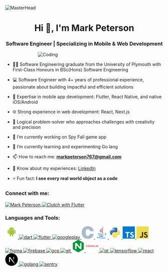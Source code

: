 ![MasterHead](https://1.bp.blogspot.com/-gu5z4t7QXkw/Xd8bEk6gVxI/AAAAAAAANhQ/jXlVfYNQbOw3Uj4zsxT3fqT5jdrZP4FFQCLcBGAsYHQ/s1600/2000_600px.gif)
<h1 align="center">Hi 👋, I'm Mark Peterson</h1>
<h3 align="center">Software Engineer | Specializing in Mobile & Web Development</h3>
<img align="right" alt="Coding" width="400" src="https://c.tenor.com/2uyENRmiUt0AAAAC/coding.gif">

<!-- <p align="left"> <img src="https://komarev.com/ghpvc/?username=markpeterson767&label=Profile%20views&color=0e75b6&style=flat" alt="markpeterson767" /> </p> -->

<p align="left"> <a href="https://twitter.com/" target="blank"><img src="https://img.shields.io/twitter/follow/?logo=twitter&style=for-the-badge" alt="" /></a> </p>


- 👨‍🎓 Software Engineering graduate from the University of Plymouth with First-Class Honours in BSc(Hons) Software Engineering

- 💻 Software Engineer with 4+ years of professional experience, passionate about building impactful and efficient solutions

- 📱 Expertise in mobile app development: Flutter, React Native, and native iOS/Android

- 🌐 Strong experience in web development: React, Next.js

- 🧩 Logical problem-solver who approaches challenges with creativity and precision
  
- 🔭 I’m currently working on Spy Fall game app

- 🌱 I’m currently learning and experimenting Go lang

- 📫 How to reach me: **markpeterson767@gmail.com**

- 📄 Know about my experiences: [LinkedIn](https://www.linkedin.com/in/mark-peterson-221205160/)

- ⚡ Fun fact: **I see every real world object as a code**

<h3 align="left">Connect with me:</h3>
<p align="left">
<a href="https://www.linkedin.com/in/mark-peterson-221205160/" target="_blank">
  <img align="center" src="https://raw.githubusercontent.com/rahuldkjain/github-profile-readme-generator/master/src/images/icons/Social/linked-in-alt.svg" alt="Mark Peterson" height="30" width="40" />
</a>
<a href="https://www.youtube.com/channel/UCizhfk0kIkE6yKm2gwCm-rg" target="_blank">
  <img align="center" src="https://raw.githubusercontent.com/rahuldkjain/github-profile-readme-generator/master/src/images/icons/Social/youtube.svg" alt="Clutch with Flutter" height="30" width="40" />
</a>
</p>

<h3 align="left">Languages and Tools:</h3>
<p align="left">
  <!-- Mobile Development -->
  <a href="https://developer.android.com" target="_blank" rel="noreferrer">
    <img src="https://raw.githubusercontent.com/devicons/devicon/master/icons/android/android-original-wordmark.svg" alt="android" width="40" height="40"/>
  </a>
  <a href="https://dart.dev" target="_blank" rel="noreferrer">
    <img src="https://www.vectorlogo.zone/logos/dartlang/dartlang-icon.svg" alt="dart" width="40" height="40"/>
  </a>
  <a href="https://flutter.dev" target="_blank" rel="noreferrer">
    <img src="https://www.vectorlogo.zone/logos/flutterio/flutterio-icon.svg" alt="flutter" width="40" height="40"/>
  </a>
  <a href="https://play.google.com/" target="_blank" rel="noreferrer">
    <img src="https://www.vectorlogo.zone/logos/google_play/google_play-icon.svg" alt="googleplay" width="40" height="40"/>
  </a>

  <!-- Languages -->
  <a href="https://www.cprogramming.com/" target="_blank" rel="noreferrer">
    <img src="https://raw.githubusercontent.com/devicons/devicon/master/icons/c/c-original.svg" alt="c" width="40" height="40"/>
  </a>
  <a href="https://www.java.com" target="_blank" rel="noreferrer">
    <img src="https://raw.githubusercontent.com/devicons/devicon/master/icons/java/java-original.svg" alt="java" width="40" height="40"/>
  </a>
  <a href="https://www.python.org/" target="_blank" rel="noreferrer">
    <img src="https://raw.githubusercontent.com/devicons/devicon/master/icons/python/python-original.svg" alt="python" width="40" height="40"/>
  </a>
  <a href="https://www.typescriptlang.org/" target="_blank" rel="noreferrer">
    <img src="https://raw.githubusercontent.com/devicons/devicon/master/icons/typescript/typescript-original.svg" alt="typescript" width="40" height="40"/>
  </a>
  <a href="https://www.javascript.com/" target="_blank" rel="noreferrer">
    <img src="https://raw.githubusercontent.com/devicons/devicon/master/icons/javascript/javascript-original.svg" alt="javascript" width="40" height="40"/>
  </a>

  <!-- Web & UI/UX -->
  <a href="https://www.figma.com/" target="_blank" rel="noreferrer">
    <img src="https://www.vectorlogo.zone/logos/figma/figma-icon.svg" alt="figma" width="40" height="40"/>
  </a>
  <a href="https://firebase.google.com/" target="_blank" rel="noreferrer">
    <img src="https://www.vectorlogo.zone/logos/firebase/firebase-icon.svg" alt="firebase" width="40" height="40"/>
  </a>
  <a href="https://cloud.google.com" target="_blank" rel="noreferrer">
    <img src="https://www.vectorlogo.zone/logos/google_cloud/google_cloud-icon.svg" alt="gcp" width="40" height="40"/>
  </a>
  <a href="https://git-scm.com/" target="_blank" rel="noreferrer">
    <img src="https://www.vectorlogo.zone/logos/git-scm/git-scm-icon.svg" alt="git" width="40" height="40"/>
  </a>
  <a href="https://www.nginx.com" target="_blank" rel="noreferrer">
    <img src="https://raw.githubusercontent.com/devicons/devicon/master/icons/nginx/nginx-original.svg" alt="nginx" width="40" height="40"/>
  </a>
  <a href="https://www.oracle.com/" target="_blank" rel="noreferrer">
    <img src="https://raw.githubusercontent.com/devicons/devicon/master/icons/oracle/oracle-original.svg" alt="oracle" width="40" height="40"/>
  </a>

  <!-- Frameworks & Libraries -->
  <a href="https://www.qt.io/" target="_blank" rel="noreferrer">
    <img src="https://upload.wikimedia.org/wikipedia/commons/0/0b/Qt_logo_2016.svg" alt="qt" width="40" height="40"/>
  </a>
  <a href="https://www.tensorflow.org" target="_blank" rel="noreferrer">
    <img src="https://www.vectorlogo.zone/logos/tensorflow/tensorflow-icon.svg" alt="tensorflow" width="40" height="40"/>
  </a>
  <a href="https://reactjs.org/" target="_blank" rel="noreferrer">
    <img src="https://www.vectorlogo.zone/logos/reactjs/reactjs-icon.svg" alt="react" width="40" height="40"/>
  </a>
  <a href="https://nextjs.org/" target="_blank" rel="noreferrer">
    <img src="https://raw.githubusercontent.com/devicons/devicon/master/icons/nextjs/nextjs-original.svg" alt="nextjs" width="40" height="40"/>
  </a>

  <!-- Additional Tools -->
  <a href="https://golang.org/" target="_blank" rel="noreferrer">
    <img src="https://www.vectorlogo.zone/logos/golang/golang-icon.svg" alt="golang" width="40" height="40"/>
  </a>
  <a href="https://sentry.io/" target="_blank" rel="noreferrer">
    <img src="https://www.vectorlogo.zone/logos/sentryio/sentryio-icon.svg" alt="sentry" width="40" height="40"/>
  </a>
</p>



<!-- <p><img align="left" src="https://github-readme-stats.vercel.app/api/top-langs?username=markpeterson767&show_icons=true&locale=en&layout=compact" alt="markpeterson767" /></p>

<p>&nbsp;<img align="center" src="https://github-readme-stats.vercel.app/api?username=markpeterson767&show_icons=true&locale=en" alt="markpeterson767" /></p>

<p><img align="center" src="https://github-readme-streak-stats.herokuapp.com/?user=markpeterson767&" alt="markpeterson767" /></p> -->
